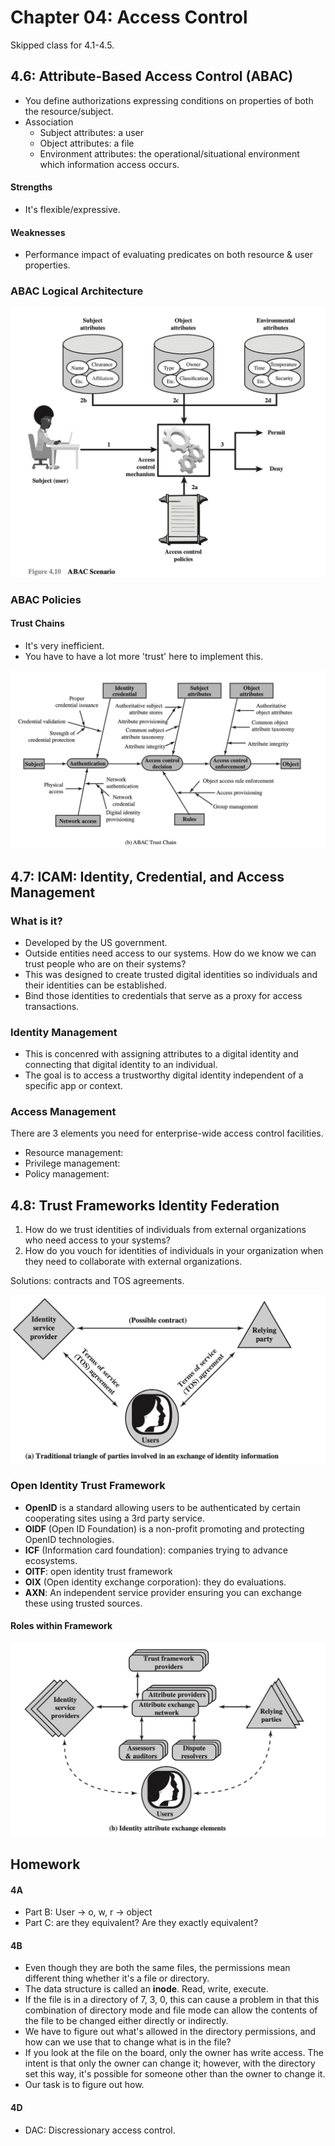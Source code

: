 # Chapter 04: Access Control

Skipped class for 4.1-4.5.

## 4.6: Attribute-Based Access Control (ABAC)

* You define authorizations expressing conditions on properties of both the resource/subject.
* Association
  * Subject attributes: a user
  * Object attributes: a file
  * Environment attributes: the operational/situational environment which information access occurs.

#### Strengths

* It's flexible/expressive.

#### Weaknesses

* Performance impact of evaluating predicates on both resource & user properties.

### ABAC Logical Architecture

![](<../../../.gitbook/assets/CleanShot 2021-10-12 at 09.48.19@2x.jpg>)

### ABAC Policies

#### Trust Chains

* It's very inefficient.
* You have to have a lot more 'trust' here to implement this.

![](<../../../.gitbook/assets/CleanShot 2021-10-12 at 09.51.35@2x (1).jpg>)

## 4.7: ICAM: Identity, Credential, and Access Management

### What is it?

* Developed by the US government.
* Outside entities need access to our systems. How do we know we can trust people who are on their systems?
* This was designed to create trusted digital identities so individuals and their identities can be established.
* Bind those identities to credentials that serve as a proxy for access transactions.

### Identity Management

* This is concenred with assigning attributes to a digital identity and connecting that digital identity to an individual.&#x20;
* The goal is to access a trustworthy digital identity independent of a specific app or context.

### Access Management

There are 3 elements you need for enterprise-wide access control facilities.

* Resource management:&#x20;
* Privilege management:&#x20;
* Policy management:&#x20;

## 4.8: Trust Frameworks Identity Federation

1. How do we trust identities of individuals from external organizations who need access to your systems?
2. How do you vouch for identities of individuals in your organization when they need to collaborate with external organizations.

Solutions: contracts and TOS agreements.

![](<../../../.gitbook/assets/CleanShot 2021-10-12 at 10.05.38@2x.jpg>)

### Open Identity Trust Framework

* **OpenID** is a standard allowing users to be authenticated by certain cooperating sites using a 3rd party service.
* **OIDF** (Open ID Foundation) is a non-profit promoting and protecting OpenID technologies.
* **ICF** (Information card foundation): companies trying to advance ecosystems.
* **OITF**: open identity trust framework
* **OIX** (Open identity exchange corporation): they do evaluations.
* **AXN**: An independent service provider ensuring you can exchange these using trusted sources.

#### Roles within Framework

![](<../../../.gitbook/assets/CleanShot 2021-10-12 at 10.11.57@2x.jpg>)

## Homework

#### 4A

* Part B: User -> o, w, r -> object
* Part C: are they equivalent? Are they exactly equivalent?

#### 4B

* Even though they are both the same files, the permissions mean different thing whether it's a file or directory.
* The data structure is called an **inode**. Read, write, execute.
* If the file is in a directory of 7, 3, 0, this can cause a problem in that this combination of directory mode and file mode can allow the contents of the file to be changed either directly or indirectly.
* We have to figure out what's allowed in the directory permissions, and how can we use that to change what is in the file?
* If you look at the file on the board, only the owner has write access. The intent is that only the owner can change it; however, with the directory set this way, it's possible for someone other than the owner to change it.&#x20;
* Our task is to figure out how.

#### 4D

* DAC: Discressionary access control.

